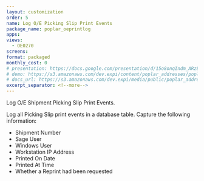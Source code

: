 ```yaml
---
layout: customization
order: 5
name: Log O/E Picking Slip Print Events
package_name: poplar_oeprintlog
apps:
views: 
  - OE0270
screens:
format: packaged
monthly_cost: 0
# presentation: https://docs.google.com/presentation/d/15o8onqIndm_ARzEtfFufTsxpMcCM2YxC9wkvMXzwmrM/edit?usp=sharing
# demo: https://s3.amazonaws.com/dev.expi/content/poplar_addresses/poplar_addresses_demo.mp4
# docs_url: https://s3.amazonaws.com/dev.expi/media/public/poplar_addresses-0.0.9/docs/index.html
excerpt_separator: <!--more-->
---
```

Log O/E Shipment Picking Slip Print Events.
<!--more-->

Log all Picking Slip print events in a database table. Capture the following
information:

- Shipment Number
- Sage User
- Windows User
- Workstation IP Address
- Printed On Date
- Printed At Time
- Whether a Reprint had been requested
